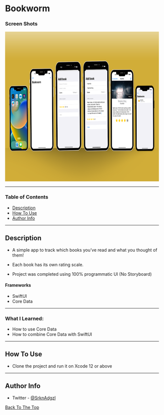# Bookworm

### Screen Shots
<img src="https://github.com/SrknAdgzl/Bookworm/blob/main/SS/Mockup.png" width="600" height="490">

---

### Table of Contents

- [Description](#description)
- [How To Use](#how-to-use)
- [Author Info](#author-info)

---

## Description

- A simple app to track which books you’ve read and what you thought of them!

- Each book has its own rating scale.

- Project was completed using 100% programmatic UI (No Storyboard)


#### Frameworks

- SwiftUI
- Core Data

---
### What I Learned:
- How to use Core Data
- How to combine Core Data with SwiftUI
---

## How To Use

- Clone the project and run it on Xcode 12 or above
---

## Author Info

- Twitter - [@SrknAdgzl](https://twitter.com/SrknAdgzl)

[Back To The Top](#Bookworm)
